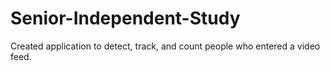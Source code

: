 # Senior-Independent-Study
Created application to detect, track, and count people who entered a video feed.
